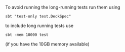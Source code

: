 To avoid running the long-running tests run them using

```
sbt "test-only test.DeckSpec"
```

to include long running tests use

```
sbt -mem 10000 test
```
(if you have the 10GB memory available)

